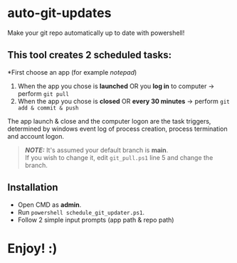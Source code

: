 # auto-git-updates
Make your git repo automatically up to date with powershell!
## This tool creates 2 scheduled tasks:
*First choose an app (for example *notepad*)
1. When the app you chose is **launched** OR you **log in** to computer -> perform `git pull`
2. When the app you chose is **closed** OR **every 30 minutes** -> perform `git add & commit & push`

The app launch & close and the computer logon are the task triggers, determined by windows event log of process creation, process termination and account logon.  

> **_NOTE:_**  It's assumed your default branch is **main**.  
> If you wish to change it, edit `git_pull.ps1` line 5 and change the branch.  
  
## Installation  
* Open CMD as **admin**.  
* Run `powershell schedule_git_updater.ps1`.  
* Follow 2 simple input prompts (app path & repo path)  

# Enjoy! :)
